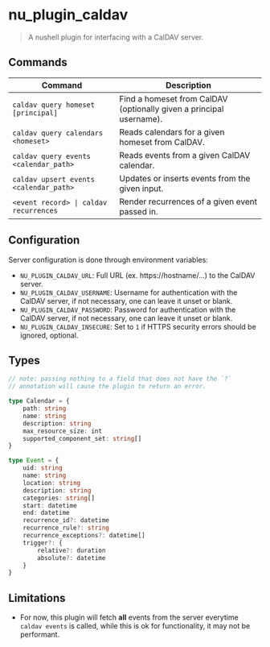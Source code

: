# nu_plugin_caldav

> A nushell plugin for interfacing with a CalDAV server.

## Commands

| Command                                | Description                                                         |
|----------------------------------------|---------------------------------------------------------------------|
| `caldav query homeset [principal]`     | Find a homeset from CalDAV (optionally given a principal username). |
| `caldav query calendars <homeset>`     | Reads calendars for a given homeset from CalDAV.                    |
| `caldav query events <calendar_path>`  | Reads events from a given CalDAV calendar.                          |
| `caldav upsert events <calendar_path>` | Updates or inserts events from the given input.                     |
| `<event record> \| caldav recurrences` | Render recurrences of a given event passed in.                      |

## Configuration

Server configuration is done through environment variables:

- `NU_PLUGIN_CALDAV_URL`: Full URL (ex. https://hostname/...)
  to the CalDAV server.
- `NU_PLUGIN_CALDAV_USERNAME`: Username for authentication with
  the CalDAV server, if not necessary, one can leave it unset or
  blank.
- `NU_PLUGIN_CALDAV_PASSWORD`: Password for authentication with
  the CalDAV server, if not necessary, one can leave it unset or
  blank.
- `NU_PLUGIN_CALDAV_INSECURE`: Set to `1` if HTTPS security errors
  should be ignored, optional.

## Types

```typescript
// note: passing nothing to a field that does not have the `?`
// annotation will cause the plugin to return an error.

type Calendar = {
    path: string
    name: string
    description: string
    max_resource_size: int
    supported_component_set: string[]
}

type Event = {
	uid: string
	name: string
	location: string
	description: string
    categories: string[]
    start: datetime
    end: datetime
    recurrence_id?: datetime
    recurrence_rule?: string
    recurrence_exceptions?: datetime[]
    trigger?: {
        relative?: duration
        absolute?: datetime
    }
}
```

## Limitations

- For now, this plugin will fetch **all** events from the server
  everytime `caldav events` is called, while this is ok for
  functionality, it may not be performant.

